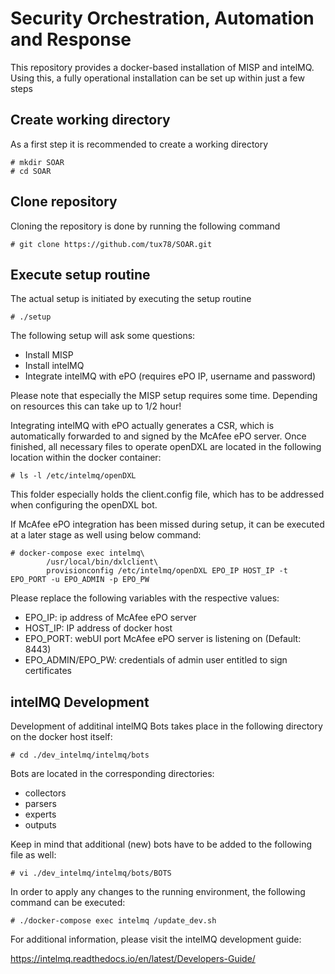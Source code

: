 # Security Orchestration, Automation and Response 
This repository provides a docker-based installation of MISP and intelMQ. Using this, a fully operational installation can be set up within just a few steps

## Create working directory
As a first step it is recommended to create a working directory
```
# mkdir SOAR
# cd SOAR
```

## Clone repository
Cloning the repository is done by running the following command
```
# git clone https://github.com/tux78/SOAR.git
```

## Execute setup routine
The actual setup is initiated by executing the setup routine
```
# ./setup
```

The following setup will ask some questions:
- Install MISP
- Install intelMQ
- Integrate intelMQ with ePO (requires ePO IP, username and password)

Please note that especially the MISP setup requires some time. Depending on resources this can take up to 1/2 hour!

Integrating intelMQ with ePO actually generates a CSR, which is automatically forwarded to and signed by the McAfee ePO server. Once finished, all necessary files to operate openDXL are located in the following location within the docker container:
```
# ls -l /etc/intelmq/openDXL
```
This folder especially holds the client.config file, which has to be addressed when configuring the openDXL bot.

If McAfee ePO integration has been missed during setup, it can be executed at a later stage as well using below command:
```
# docker-compose exec intelmq\
        /usr/local/bin/dxlclient\
        provisionconfig /etc/intelmq/openDXL EPO_IP HOST_IP -t EPO_PORT -u EPO_ADMIN -p EPO_PW
```
Please replace the following variables with the respective values:
- EPO_IP: ip address of McAfee ePO server
- HOST_IP: IP address of docker host
- EPO_PORT: webUI port McAfee ePO server is listening on (Default: 8443)
- EPO_ADMIN/EPO_PW: credentials of admin user entitled to sign certificates

## intelMQ Development
Development of additinal intelMQ Bots takes place in the following directory on the docker host itself:
```
# cd ./dev_intelmq/intelmq/bots
```
Bots are located in the corresponding directories:
- collectors
- parsers
- experts
- outputs

Keep in mind that additional (new) bots have to be added to the following file as well:
```
# vi ./dev_intelmq/intelmq/bots/BOTS
```
In order to apply any changes to the running environment, the following command can be executed:
```
# ./docker-compose exec intelmq /update_dev.sh
```
For additional information, please visit the intelMQ development guide:

https://intelmq.readthedocs.io/en/latest/Developers-Guide/
